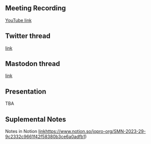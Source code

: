 ## Meeting Recording

[YouTube link](https://youtu.be/wZnhHhdBb-M)

## Twitter thread

[link](https://twitter.com/Orthogonal_Lab/status/1680384899734224896)

## Mastodon thread

[link](https://neuromatch.social/@OREL/110721105579691359)

## Presentation

TBA

## Suplemental Notes

Notes in Notion [link](https://www.notion.so/jopro-org/SMN-2023-29-9c2332c9661f42f58380b3ce6a0adfb1)https://www.notion.so/jopro-org/SMN-2023-29-9c2332c9661f42f58380b3ce6a0adfb1)
